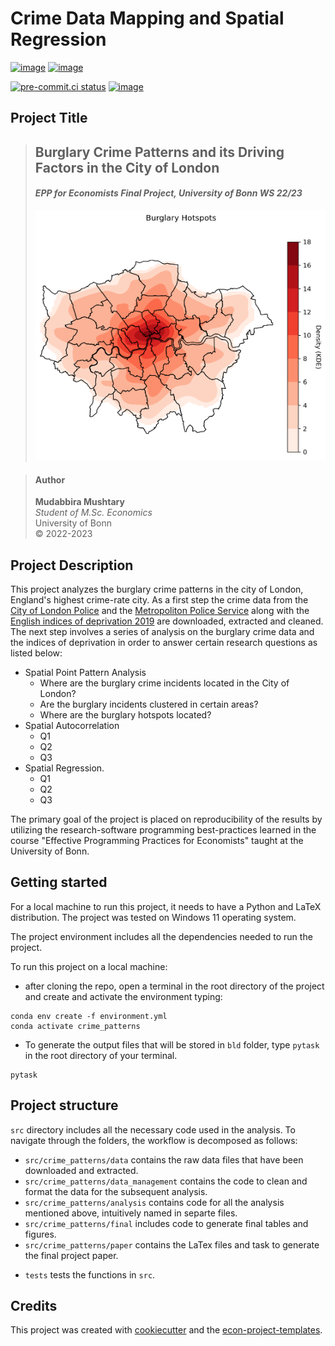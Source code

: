 # Crime Data Mapping and Spatial Regression

[![image](https://img.shields.io/github/actions/workflow/status/mushtary-mumu/crime_patterns/main.yml?branch=main)](https://github.com/mushtary-mumu/crime_patterns/actions?query=branch%3Amain) [![image](https://codecov.io/gh/mushtary-mumu/crime_patterns/branch/main/graph/badge.svg)](https://codecov.io/gh/mushtary-mumu/crime_patterns)

[![pre-commit.ci status](https://results.pre-commit.ci/badge/github/mushtary-mumu/crime_patterns/main.svg)](https://results.pre-commit.ci/latest/github/mushtary-mumu/crime_patterns/main)
[![image](https://img.shields.io/badge/code%20style-black-000000.svg)](https://github.com/psf/black)

## Project Title 
> ## **Burglary Crime Patterns and its Driving Factors in the City of London**
> #### *EPP for Economists Final Project, University of Bonn WS 22/23*
><img src="burglary_hotspots_transparent.png" width="500" height="400">

> #### Author
> **Mudabbira Mushtary**  
*Student of M.Sc. Economics*  
University of Bonn  
&copy; 2022-2023

## Project Description

This project analyzes the burglary crime patterns in the city of London, England's highest crime-rate city.
As a first step the crime data from the [City of London Police](https://data.police.uk/data/) and the [Metropoliton Police Service](https://data.police.uk/data/) along with the [English indices of deprivation 2019](https://www.gov.uk/government/statistics/english-indices-of-deprivation-2019) 
are downloaded, extracted and cleaned.  The next step involves a series of analysis on the burglary crime data and the indices of deprivation in order to answer certain research questions as listed below: 
- Spatial Point Pattern Analysis
  - Where are the burglary crime incidents located in the City of London?
  - Are the burglary incidents clustered in certain areas?
  - Where are the burglary hotspots located?
- Spatial Autocorrelation
  - Q1
  - Q2
  - Q3
- Spatial Regression.
  - Q1
  - Q2
  - Q3

The primary goal of the project is placed on reproducibility of the results by utilizing the research-software programming best-practices learned in the course "Effective Programming Practices for Economists" taught at the University of Bonn. 

## Getting started

For a local machine to run this project, it needs to have a Python and LaTeX distribution.
The project was tested on Windows 11 operating system.

The project environment includes all the dependencies needed to run the project.

To run this project on a local machine:
 - after cloning the repo, open a terminal in the root directory of the project and create and activate the environment typing:
  
```console
conda env create -f environment.yml
conda activate crime_patterns
```
 - To generate the output files that will be stored in `bld` folder, type `pytask` in the root directory of your terminal.
```console
pytask
```

## Project structure

`src` directory includes all the necessary code used in the analysis. To navigate through the folders, the workflow is decomposed as follows:
 - `src/crime_patterns/data` contains the raw data files that have been downloaded and extracted.
 - `src/crime_patterns/data_management` contains the code to clean and format the data for the subsequent analysis.
 - `src/crime_patterns/analysis` contains code for all the analysis mentioned above, intuitively named in separte files.
 - `src/crime_patterns/final` includes code to generate final tables and figures.
 - `src/crime_patterns/paper` contains the LaTex files and task to generate the final project paper.
<!--- - `documentation` generates pdf and html files for the documentaion of the project code. --->
 - `tests` tests the functions in `src`.

## Credits

This project was created with [cookiecutter](https://github.com/audreyr/cookiecutter)
and the
[econ-project-templates](https://github.com/OpenSourceEconomics/econ-project-templates).
